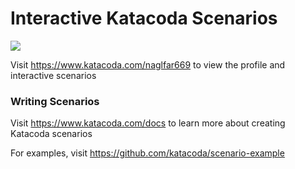 # Interactive Katacoda Scenarios

[![](http://shields.katacoda.com/katacoda/naglfar669/count.svg)](https://www.katacoda.com/naglfar669 "Get your profile on Katacoda.com")

Visit https://www.katacoda.com/naglfar669 to view the profile and interactive scenarios

### Writing Scenarios
Visit https://www.katacoda.com/docs to learn more about creating Katacoda scenarios

For examples, visit https://github.com/katacoda/scenario-example
